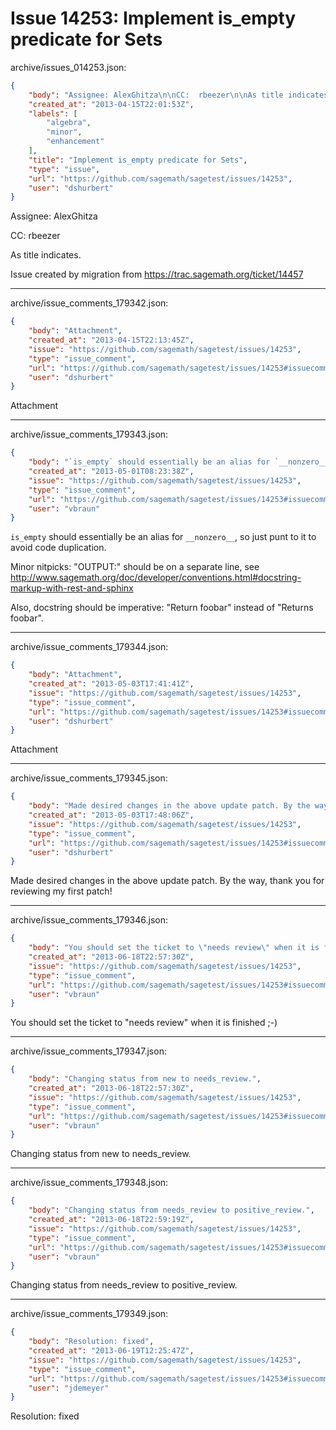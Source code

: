 # Issue 14253: Implement is_empty predicate for Sets

archive/issues_014253.json:
```json
{
    "body": "Assignee: AlexGhitza\n\nCC:  rbeezer\n\nAs title indicates.\n\nIssue created by migration from https://trac.sagemath.org/ticket/14457\n\n",
    "created_at": "2013-04-15T22:01:53Z",
    "labels": [
        "algebra",
        "minor",
        "enhancement"
    ],
    "title": "Implement is_empty predicate for Sets",
    "type": "issue",
    "url": "https://github.com/sagemath/sagetest/issues/14253",
    "user": "dshurbert"
}
```
Assignee: AlexGhitza

CC:  rbeezer

As title indicates.

Issue created by migration from https://trac.sagemath.org/ticket/14457





---

archive/issue_comments_179342.json:
```json
{
    "body": "Attachment",
    "created_at": "2013-04-15T22:13:45Z",
    "issue": "https://github.com/sagemath/sagetest/issues/14253",
    "type": "issue_comment",
    "url": "https://github.com/sagemath/sagetest/issues/14253#issuecomment-179342",
    "user": "dshurbert"
}
```

Attachment



---

archive/issue_comments_179343.json:
```json
{
    "body": "`is_empty` should essentially be an alias for `__nonzero__`, so just punt to it to avoid code duplication.\n\nMinor nitpicks: \"OUTPUT:\" should be on a separate line, see http://www.sagemath.org/doc/developer/conventions.html#docstring-markup-with-rest-and-sphinx\n\nAlso, docstring should be imperative: \"Return foobar\" instead of \"Returns foobar\".",
    "created_at": "2013-05-01T08:23:38Z",
    "issue": "https://github.com/sagemath/sagetest/issues/14253",
    "type": "issue_comment",
    "url": "https://github.com/sagemath/sagetest/issues/14253#issuecomment-179343",
    "user": "vbraun"
}
```

`is_empty` should essentially be an alias for `__nonzero__`, so just punt to it to avoid code duplication.

Minor nitpicks: "OUTPUT:" should be on a separate line, see http://www.sagemath.org/doc/developer/conventions.html#docstring-markup-with-rest-and-sphinx

Also, docstring should be imperative: "Return foobar" instead of "Returns foobar".



---

archive/issue_comments_179344.json:
```json
{
    "body": "Attachment",
    "created_at": "2013-05-03T17:41:41Z",
    "issue": "https://github.com/sagemath/sagetest/issues/14253",
    "type": "issue_comment",
    "url": "https://github.com/sagemath/sagetest/issues/14253#issuecomment-179344",
    "user": "dshurbert"
}
```

Attachment



---

archive/issue_comments_179345.json:
```json
{
    "body": "Made desired changes in the above update patch. By the way, thank you for reviewing my first patch!",
    "created_at": "2013-05-03T17:48:06Z",
    "issue": "https://github.com/sagemath/sagetest/issues/14253",
    "type": "issue_comment",
    "url": "https://github.com/sagemath/sagetest/issues/14253#issuecomment-179345",
    "user": "dshurbert"
}
```

Made desired changes in the above update patch. By the way, thank you for reviewing my first patch!



---

archive/issue_comments_179346.json:
```json
{
    "body": "You should set the ticket to \"needs review\" when it is finished ;-)",
    "created_at": "2013-06-18T22:57:30Z",
    "issue": "https://github.com/sagemath/sagetest/issues/14253",
    "type": "issue_comment",
    "url": "https://github.com/sagemath/sagetest/issues/14253#issuecomment-179346",
    "user": "vbraun"
}
```

You should set the ticket to "needs review" when it is finished ;-)



---

archive/issue_comments_179347.json:
```json
{
    "body": "Changing status from new to needs_review.",
    "created_at": "2013-06-18T22:57:30Z",
    "issue": "https://github.com/sagemath/sagetest/issues/14253",
    "type": "issue_comment",
    "url": "https://github.com/sagemath/sagetest/issues/14253#issuecomment-179347",
    "user": "vbraun"
}
```

Changing status from new to needs_review.



---

archive/issue_comments_179348.json:
```json
{
    "body": "Changing status from needs_review to positive_review.",
    "created_at": "2013-06-18T22:59:19Z",
    "issue": "https://github.com/sagemath/sagetest/issues/14253",
    "type": "issue_comment",
    "url": "https://github.com/sagemath/sagetest/issues/14253#issuecomment-179348",
    "user": "vbraun"
}
```

Changing status from needs_review to positive_review.



---

archive/issue_comments_179349.json:
```json
{
    "body": "Resolution: fixed",
    "created_at": "2013-06-19T12:25:47Z",
    "issue": "https://github.com/sagemath/sagetest/issues/14253",
    "type": "issue_comment",
    "url": "https://github.com/sagemath/sagetest/issues/14253#issuecomment-179349",
    "user": "jdemeyer"
}
```

Resolution: fixed
